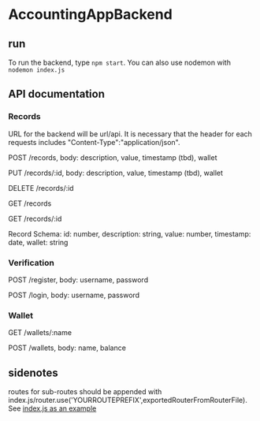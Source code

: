 # AccountingAppBackend

## run
To run the backend, type `npm start`. You can also use nodemon with `nodemon index.js`

## API documentation

### Records

URL for the backend will be url/api. It is necessary  that the header for each requests includes "Content-Type":"application/json".

POST /records, body: description, value, timestamp (tbd), wallet

PUT /records/:id, body: description, value, timestamp (tbd), wallet

DELETE /records/:id

GET /records

GET /records/:id

Record Schema: id: number, description: string, value: number, timestamp: date, wallet: string

### Verification

POST /register, body: username, password

POST /login, body: username, password

### Wallet

GET /wallets/:name

POST /wallets, body: name, balance

## sidenotes

routes for sub-routes should be appended with index.js/router.use('YOURROUTEPREFIX',exportedRouterFromRouterFile). See [index.js as an example ](./index.js)
